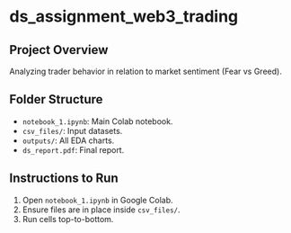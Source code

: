 # ds_assignment_web3_trading

## Project Overview
Analyzing trader behavior in relation to market sentiment (Fear vs Greed).

## Folder Structure
- `notebook_1.ipynb`: Main Colab notebook.
- `csv_files/`: Input datasets.
- `outputs/`: All EDA charts.
- `ds_report.pdf`: Final report.

## Instructions to Run
1. Open `notebook_1.ipynb` in Google Colab.
2. Ensure files are in place inside `csv_files/`.
3. Run cells top-to-bottom.
